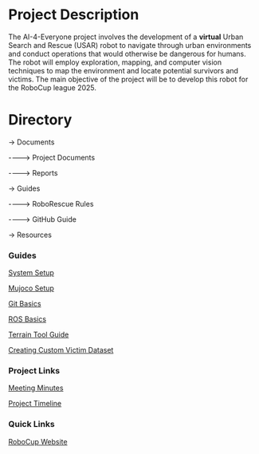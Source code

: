 # Project Description

The AI-4-Everyone project involves the development of a **virtual** Urban Search and Rescue (USAR) robot to navigate through urban environments and conduct operations that would otherwise be dangerous for humans.​ The robot will employ exploration, mapping, and computer vision techniques to map the environment and locate potential survivors and victims.​ The main objective of the project will be to develop this robot for the RoboCup league 2025.

# Directory

-> Documents

----> Project Documents

----> Reports 

-> Guides

----> RoboRescue Rules

----> GitHub Guide

-> Resources

### Guides
[System Setup](https://github.com/a-marugan/AI4Everyone-Rescue/blob/main/System%20Setup.md)

[Mujoco Setup](https://github.com/a-marugan/AI4Everyone-Rescue/blob/main/Guides/MuJoCo%20Setup%20Guide.md)

[Git Basics](https://github.com/a-marugan/AI4Everyone-Rescue/blob/main/Guides/Git%20Basics.md)

[ROS Basics](https://github.com/a-marugan/AI4Everyone-Rescue/blob/main/Guides/ROS%20Basics.md)

[Terrain Tool Guide](https://github.com/a-marugan/AI4Everyone-Rescue/blob/main/Guides/Terrain%20Tool%20Guide.md)

[Creating Custom Victim Dataset](https://github.com/a-marugan/AI4Everyone-Rescue/blob/main/Guides/Create%20Custom%20Victim%20Dataset.md)
 
### Project Links
[Meeting Minutes](https://unsw.sharepoint.com/sites/SocialAI-VIP/_layouts/15/Doc.aspx?sourcedoc={a024e35e-4295-41bc-8f1a-4f79906ad1fb}&action=edit&wd=target%282024%20T1.one%7C93a04942-3d8a-4021-b246-8a639bf305e2%2FSchedule%7C58a8a687-2355-4e89-9ece-1681f38b3db9%2F%29&wdorigin=NavigationUrl)

[Project Timeline](https://docs.google.com/spreadsheets/d/1dDKfOFkuubJEoErSXFr9yLhVBSVXlcf0W72cgF1LDYw/edit?usp=sharing)

### Quick Links
[RoboCup Website](https://www.robocup.org/leagues/10)

